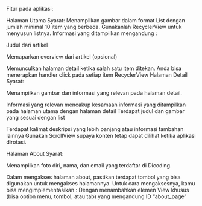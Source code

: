 Fitur pada aplikasi:

Halaman Utama
Syarat:
Menampilkan gambar dalam format List dengan jumlah minimal 10 item yang berbeda. Gunakanlah RecyclerView untuk menyusun listnya. Informasi yang ditampilkan mengandung :

Judul dari artikel

Memaparkan overview dari artikel (opsional)

Memunculkan halaman detail ketika salah satu item ditekan. Anda bisa menerapkan handler click pada setiap item RecyclerView
Halaman Detail
Syarat:

Menampilkan gambar dan informasi yang relevan pada halaman detail. 

Informasi yang relevan mencakup kesamaan informasi yang ditampilkan pada halaman utama dengan halaman detail
Terdapat judul dan gambar yang sesuai dengan list

Terdapat kalimat deskripsi yang lebih panjang atau informasi tambahan lainnya
Gunakan ScrollView supaya konten tetap dapat dilihat ketika aplikasi dirotasi.

Halaman About
Syarat:

Menampilkan foto diri, nama, dan email yang terdaftar di Dicoding.

Dalam mengakses halaman about, pastikan terdapat tombol yang bisa digunakan untuk mengakses halamannya. Untuk cara mengaksesnya, kamu bisa mengimplementasikan :
Dengan menambahkan elemen View khusus (bisa option menu, tombol, atau tab) yang mengandung ID “about_page”

